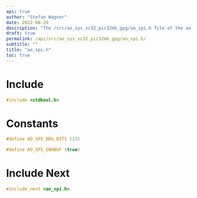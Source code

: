 ```yaml
---
api: true
author: "Stefan Wagner"
date: 2022-08-29
description: "The /src/ao_sys_xc32_pic32mk_gpg/ao_spi.h file of the ao real-time operating system."
draft: true
permalink: /api/src/ao_sys_xc32_pic32mk_gpg/ao_spi.h/
subtitle: ""
title: "ao_spi.h"
toc: true
---
```


# Include

```c
#include <stdbool.h>
```

# Constants

```c
#define AO_SPI_BRG_BITS (13)
```

```c
#define AO_SPI_ENHBUF (true)
```

# Include Next

```c
#include_next <ao_spi.h>
```


